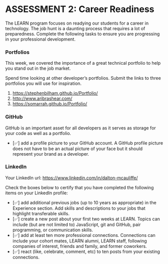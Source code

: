 # ASSESSMENT 2: Career Readiness

The LEARN program focuses on readying our students for a career in technology. The job hunt is a daunting process that requires a lot of preparedness. Complete the following tasks to ensure you are progressing in your professional development.

### Portfolios

This week, we covered the importance of a great technical portfolio to help you stand out in the job market.

Spend time looking at other developer’s portfolios. Submit the links to three portfolios you will use for inspiration.

1. https://stephenbilham.github.io/Portfolio/
2. http://www.aribrashear.com/
3. https://somarrah.github.io/Portfolio/

### GitHub

GitHub is an important asset for all developers as it serves as storage for your code as well as a portfolio.

- [✅] add a profile picture to your GitHub account. A GitHub profile picture does not have to be an actual picture of your face but it should represent your brand as a developer.


### LinkedIn

Your LinkedIn url: https://www.linkedin.com/in/dalton-mcauliffe/

Check the boxes below to certify that you have completed the following items on your LinkedIn profile:

- [✅] add additional previous jobs (up to 10 years as appropriate) in the Experience section. Add skills and descriptions to your jobs that highlight transferable skills.
- [✅] create a new post about your first two weeks at LEARN. Topics can include (but are not limited to) JavaScript, git and GitHub, pair programming, or communication skills.
- [✅] add at least ten more professional connections. Connections can include your cohort mates, LEARN alumni, LEARN staff, following companies of interest, friends and family, and former coworkers.
- [✅] react (like, celebrate, comment, etc) to ten posts from your existing connections.
